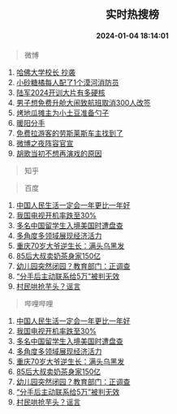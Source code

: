 <div align="center"><h2>实时热搜榜</h2><h4>2024-01-04 18:14:01</h4></div>

> 微博  

1. [哈佛大学校长 抄袭](https://s.weibo.com/weibo?q=%E5%93%88%E4%BD%9B%E5%A4%A7%E5%AD%A6%E6%A0%A1%E9%95%BF%20%E6%8A%84%E8%A2%AD&t=31&band_rank=1&Refer=top)<br />
2. [小砂糖橘每人配了1个漠河消防员](https://s.weibo.com/weibo?q=%23%E5%B0%8F%E7%A0%82%E7%B3%96%E6%A9%98%E6%AF%8F%E4%BA%BA%E9%85%8D%E4%BA%861%E4%B8%AA%E6%BC%A0%E6%B2%B3%E6%B6%88%E9%98%B2%E5%91%98%23&t=31&band_rank=2&Refer=top)<br />
3. [陆军2024开训大片有多硬核](https://s.weibo.com/weibo?q=%23%E9%99%86%E5%86%9B2024%E5%BC%80%E8%AE%AD%E5%A4%A7%E7%89%87%E6%9C%89%E5%A4%9A%E7%A1%AC%E6%A0%B8%23&t=31&band_rank=3&Refer=top)<br />
4. [男子想免费升舱大闹致航班取消300人改签](https://s.weibo.com/weibo?q=%23%E7%94%B7%E5%AD%90%E6%83%B3%E5%85%8D%E8%B4%B9%E5%8D%87%E8%88%B1%E5%A4%A7%E9%97%B9%E8%87%B4%E8%88%AA%E7%8F%AD%E5%8F%96%E6%B6%88300%E4%BA%BA%E6%94%B9%E7%AD%BE%23&t=31&band_rank=4&Refer=top)<br />
5. [烤地瓜摊主为小土豆准备勺子](https://s.weibo.com/weibo?q=%23%E7%83%A4%E5%9C%B0%E7%93%9C%E6%91%8A%E4%B8%BB%E4%B8%BA%E5%B0%8F%E5%9C%9F%E8%B1%86%E5%87%86%E5%A4%87%E5%8B%BA%E5%AD%90%23&t=31&band_rank=5&Refer=top)<br />
6. [暖阳分手](https://s.weibo.com/weibo?q=%E6%9A%96%E9%98%B3%E5%88%86%E6%89%8B&t=31&band_rank=6&Refer=top)<br />
7. [免费拉游客的劳斯莱斯车主找到了](https://s.weibo.com/weibo?q=%23%E5%85%8D%E8%B4%B9%E6%8B%89%E6%B8%B8%E5%AE%A2%E7%9A%84%E5%8A%B3%E6%96%AF%E8%8E%B1%E6%96%AF%E8%BD%A6%E4%B8%BB%E6%89%BE%E5%88%B0%E4%BA%86%23&t=31&band_rank=7&Refer=top)<br />
8. [微博之夜阵容官宣](https://s.weibo.com/weibo?q=%23%E5%BE%AE%E5%8D%9A%E4%B9%8B%E5%A4%9C%E9%98%B5%E5%AE%B9%E5%AE%98%E5%AE%A3%23&t=31&band_rank=8&Refer=top)<br />
9. [胡歌当初不想再演戏的原因](https://s.weibo.com/weibo?q=%23%E8%83%A1%E6%AD%8C%E5%BD%93%E5%88%9D%E4%B8%8D%E6%83%B3%E5%86%8D%E6%BC%94%E6%88%8F%E7%9A%84%E5%8E%9F%E5%9B%A0%23&t=31&band_rank=9&Refer=top)<br />

> 知乎  


> 百度  

1. [中国人民生活一定会一年更比一年好](https://www.baidu.com/s?wd=%E4%B8%AD%E5%9B%BD%E4%BA%BA%E6%B0%91%E7%94%9F%E6%B4%BB%E4%B8%80%E5%AE%9A%E4%BC%9A%E4%B8%80%E5%B9%B4%E6%9B%B4%E6%AF%94%E4%B8%80%E5%B9%B4%E5%A5%BD&sa=fyb_news&rsv_dl=fyb_news)<br />
2. [我国电视开机率跌至30%](https://www.baidu.com/s?wd=%E6%88%91%E5%9B%BD%E7%94%B5%E8%A7%86%E5%BC%80%E6%9C%BA%E7%8E%87%E8%B7%8C%E8%87%B330%25&sa=fyb_news&rsv_dl=fyb_news)<br />
3. [多名中国留学生入境美国时遭盘查](https://www.baidu.com/s?wd=%E5%A4%9A%E5%90%8D%E4%B8%AD%E5%9B%BD%E7%95%99%E5%AD%A6%E7%94%9F%E5%85%A5%E5%A2%83%E7%BE%8E%E5%9B%BD%E6%97%B6%E9%81%AD%E7%9B%98%E6%9F%A5&sa=fyb_news&rsv_dl=fyb_news)<br />
4. [多角度多领域展现经济活力](https://www.baidu.com/s?wd=%E5%A4%9A%E8%A7%92%E5%BA%A6%E5%A4%9A%E9%A2%86%E5%9F%9F%E5%B1%95%E7%8E%B0%E7%BB%8F%E6%B5%8E%E6%B4%BB%E5%8A%9B&sa=fyb_news&rsv_dl=fyb_news)<br />
5. [重庆70岁大爷逆生长：满头乌黑发](https://www.baidu.com/s?wd=%E9%87%8D%E5%BA%8670%E5%B2%81%E5%A4%A7%E7%88%B7%E9%80%86%E7%94%9F%E9%95%BF%EF%BC%9A%E6%BB%A1%E5%A4%B4%E4%B9%8C%E9%BB%91%E5%8F%91&sa=fyb_news&rsv_dl=fyb_news)<br />
6. [85后大叔卖奶茶身家150亿](https://www.baidu.com/s?wd=85%E5%90%8E%E5%A4%A7%E5%8F%94%E5%8D%96%E5%A5%B6%E8%8C%B6%E8%BA%AB%E5%AE%B6150%E4%BA%BF&sa=fyb_news&rsv_dl=fyb_news)<br />
7. [幼儿园突然闭园？教育部门：正调查](https://www.baidu.com/s?wd=%E5%B9%BC%E5%84%BF%E5%9B%AD%E7%AA%81%E7%84%B6%E9%97%AD%E5%9B%AD%EF%BC%9F%E6%95%99%E8%82%B2%E9%83%A8%E9%97%A8%EF%BC%9A%E6%AD%A3%E8%B0%83%E6%9F%A5&sa=fyb_news&rsv_dl=fyb_news)<br />
8. [“分手后主动联系给5万”被判无效](https://www.baidu.com/s?wd=%E2%80%9C%E5%88%86%E6%89%8B%E5%90%8E%E4%B8%BB%E5%8A%A8%E8%81%94%E7%B3%BB%E7%BB%995%E4%B8%87%E2%80%9D%E8%A2%AB%E5%88%A4%E6%97%A0%E6%95%88&sa=fyb_news&rsv_dl=fyb_news)<br />
9. [村民哄抢芋头？谣言](https://www.baidu.com/s?wd=%E6%9D%91%E6%B0%91%E5%93%84%E6%8A%A2%E8%8A%8B%E5%A4%B4%EF%BC%9F%E8%B0%A3%E8%A8%80&sa=fyb_news&rsv_dl=fyb_news)<br />

> 哔哩哔哩  

1. [中国人民生活一定会一年更比一年好](https://www.baidu.com/s?wd=%E4%B8%AD%E5%9B%BD%E4%BA%BA%E6%B0%91%E7%94%9F%E6%B4%BB%E4%B8%80%E5%AE%9A%E4%BC%9A%E4%B8%80%E5%B9%B4%E6%9B%B4%E6%AF%94%E4%B8%80%E5%B9%B4%E5%A5%BD&sa=fyb_news&rsv_dl=fyb_news)<br />
2. [我国电视开机率跌至30%](https://www.baidu.com/s?wd=%E6%88%91%E5%9B%BD%E7%94%B5%E8%A7%86%E5%BC%80%E6%9C%BA%E7%8E%87%E8%B7%8C%E8%87%B330%25&sa=fyb_news&rsv_dl=fyb_news)<br />
3. [多名中国留学生入境美国时遭盘查](https://www.baidu.com/s?wd=%E5%A4%9A%E5%90%8D%E4%B8%AD%E5%9B%BD%E7%95%99%E5%AD%A6%E7%94%9F%E5%85%A5%E5%A2%83%E7%BE%8E%E5%9B%BD%E6%97%B6%E9%81%AD%E7%9B%98%E6%9F%A5&sa=fyb_news&rsv_dl=fyb_news)<br />
4. [多角度多领域展现经济活力](https://www.baidu.com/s?wd=%E5%A4%9A%E8%A7%92%E5%BA%A6%E5%A4%9A%E9%A2%86%E5%9F%9F%E5%B1%95%E7%8E%B0%E7%BB%8F%E6%B5%8E%E6%B4%BB%E5%8A%9B&sa=fyb_news&rsv_dl=fyb_news)<br />
5. [重庆70岁大爷逆生长：满头乌黑发](https://www.baidu.com/s?wd=%E9%87%8D%E5%BA%8670%E5%B2%81%E5%A4%A7%E7%88%B7%E9%80%86%E7%94%9F%E9%95%BF%EF%BC%9A%E6%BB%A1%E5%A4%B4%E4%B9%8C%E9%BB%91%E5%8F%91&sa=fyb_news&rsv_dl=fyb_news)<br />
6. [85后大叔卖奶茶身家150亿](https://www.baidu.com/s?wd=85%E5%90%8E%E5%A4%A7%E5%8F%94%E5%8D%96%E5%A5%B6%E8%8C%B6%E8%BA%AB%E5%AE%B6150%E4%BA%BF&sa=fyb_news&rsv_dl=fyb_news)<br />
7. [幼儿园突然闭园？教育部门：正调查](https://www.baidu.com/s?wd=%E5%B9%BC%E5%84%BF%E5%9B%AD%E7%AA%81%E7%84%B6%E9%97%AD%E5%9B%AD%EF%BC%9F%E6%95%99%E8%82%B2%E9%83%A8%E9%97%A8%EF%BC%9A%E6%AD%A3%E8%B0%83%E6%9F%A5&sa=fyb_news&rsv_dl=fyb_news)<br />
8. [“分手后主动联系给5万”被判无效](https://www.baidu.com/s?wd=%E2%80%9C%E5%88%86%E6%89%8B%E5%90%8E%E4%B8%BB%E5%8A%A8%E8%81%94%E7%B3%BB%E7%BB%995%E4%B8%87%E2%80%9D%E8%A2%AB%E5%88%A4%E6%97%A0%E6%95%88&sa=fyb_news&rsv_dl=fyb_news)<br />
9. [村民哄抢芋头？谣言](https://www.baidu.com/s?wd=%E6%9D%91%E6%B0%91%E5%93%84%E6%8A%A2%E8%8A%8B%E5%A4%B4%EF%BC%9F%E8%B0%A3%E8%A8%80&sa=fyb_news&rsv_dl=fyb_news)<br />
